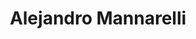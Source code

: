 ---
layout: autor
title: Alejandro Mannarelli
posicion: 
generosAutor: Romance
selloAutor:
paisAutor:
selloAutor:

imagenAutor:
---
